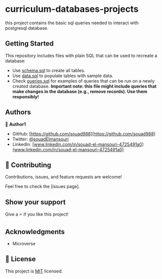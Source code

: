 # curriculum-databases-projects

this project contains the basic sql queries needed to interact with postgresql database.

## Getting Started

This repository includes files with plain SQL that can be used to recreate a database:

- Use [schema.sql](./schema.sql) to create all tables.
- Use [data.sql](./data.sql) to populate tables with sample data.
- Check [queries.sql](./queries.sql) for examples of queries that can be run on a newly created database. **Important note: this file might include queries that make changes in the database (e.g., remove records). Use them responsibly!**


## Authors

👤 **Author1**

- GitHub: [https://github.com/souad988](https://github.com/souad988)
- Twitter: [@souadElmansouri](@souadElmansouri)
- LinkedIn: [www.linkedin.com/in/souad-el-mansouri-4725491a0](www.linkedin.com/in/souad-el-mansouri-4725491a0)

## 🤝 Contributing

Contributions, issues, and feature requests are welcome!

Feel free to check the [issues page].

## Show your support

Give a ⭐️ if you like this project!

## Acknowledgments

- Microverse 

## 📝 License

This project is [MIT](./MIT.md) licensed.
